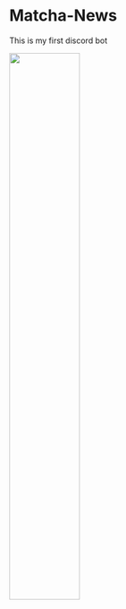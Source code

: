 # Matcha-News
This is my first discord bot

<img width=50% src="https://github.com/OG-Matcha/Matcha-News/assets/85878531/1ff5d64d-d437-41ab-8015-6745db5142ae">

